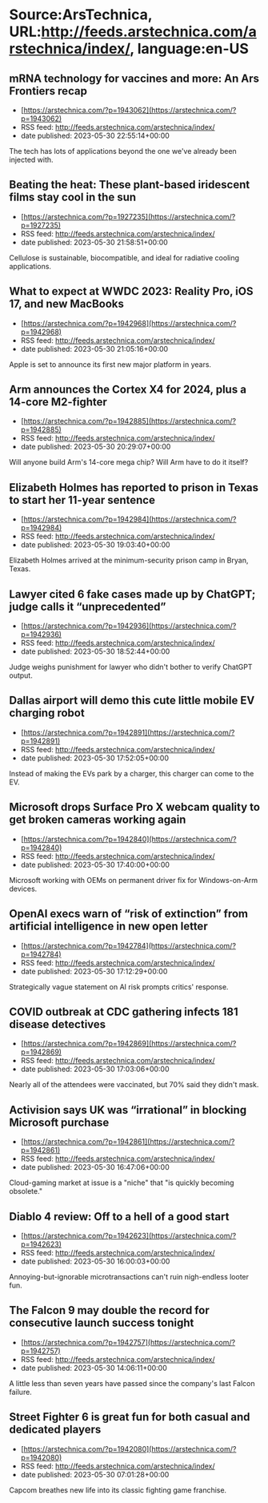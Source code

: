 # Source:ArsTechnica, URL:http://feeds.arstechnica.com/arstechnica/index/, language:en-US

## mRNA technology for vaccines and more: An Ars Frontiers recap
 - [https://arstechnica.com/?p=1943062](https://arstechnica.com/?p=1943062)
 - RSS feed: http://feeds.arstechnica.com/arstechnica/index/
 - date published: 2023-05-30 22:55:14+00:00

The tech has lots of applications beyond the one we've already been injected with.

## Beating the heat: These plant-based iridescent films stay cool in the sun
 - [https://arstechnica.com/?p=1927235](https://arstechnica.com/?p=1927235)
 - RSS feed: http://feeds.arstechnica.com/arstechnica/index/
 - date published: 2023-05-30 21:58:51+00:00

Cellulose is sustainable, biocompatible, and ideal for radiative cooling applications.

## What to expect at WWDC 2023: Reality Pro, iOS 17, and new MacBooks
 - [https://arstechnica.com/?p=1942968](https://arstechnica.com/?p=1942968)
 - RSS feed: http://feeds.arstechnica.com/arstechnica/index/
 - date published: 2023-05-30 21:05:16+00:00

Apple is set to announce its first new major platform in years.

## Arm announces the Cortex X4 for 2024, plus a 14-core M2-fighter
 - [https://arstechnica.com/?p=1942885](https://arstechnica.com/?p=1942885)
 - RSS feed: http://feeds.arstechnica.com/arstechnica/index/
 - date published: 2023-05-30 20:29:07+00:00

Will anyone build Arm's 14-core mega chip? Will Arm have to do it itself?

## Elizabeth Holmes has reported to prison in Texas to start her 11-year sentence
 - [https://arstechnica.com/?p=1942984](https://arstechnica.com/?p=1942984)
 - RSS feed: http://feeds.arstechnica.com/arstechnica/index/
 - date published: 2023-05-30 19:03:40+00:00

Elizabeth Holmes arrived at the minimum-security prison camp in Bryan, Texas.

## Lawyer cited 6 fake cases made up by ChatGPT; judge calls it “unprecedented”
 - [https://arstechnica.com/?p=1942936](https://arstechnica.com/?p=1942936)
 - RSS feed: http://feeds.arstechnica.com/arstechnica/index/
 - date published: 2023-05-30 18:52:44+00:00

Judge weighs punishment for lawyer who didn't bother to verify ChatGPT output.

## Dallas airport will demo this cute little mobile EV charging robot
 - [https://arstechnica.com/?p=1942891](https://arstechnica.com/?p=1942891)
 - RSS feed: http://feeds.arstechnica.com/arstechnica/index/
 - date published: 2023-05-30 17:52:05+00:00

Instead of making the EVs park by a charger, this charger can come to the EV.

## Microsoft drops Surface Pro X webcam quality to get broken cameras working again
 - [https://arstechnica.com/?p=1942840](https://arstechnica.com/?p=1942840)
 - RSS feed: http://feeds.arstechnica.com/arstechnica/index/
 - date published: 2023-05-30 17:40:00+00:00

Microsoft working with OEMs on permanent driver fix for Windows-on-Arm devices.

## OpenAI execs warn of “risk of extinction” from artificial intelligence in new open letter
 - [https://arstechnica.com/?p=1942784](https://arstechnica.com/?p=1942784)
 - RSS feed: http://feeds.arstechnica.com/arstechnica/index/
 - date published: 2023-05-30 17:12:29+00:00

Strategically vague statement on AI risk prompts critics' response.

## COVID outbreak at CDC gathering infects 181 disease detectives
 - [https://arstechnica.com/?p=1942869](https://arstechnica.com/?p=1942869)
 - RSS feed: http://feeds.arstechnica.com/arstechnica/index/
 - date published: 2023-05-30 17:03:06+00:00

Nearly all of the attendees were vaccinated, but 70% said they didn't mask.

## Activision says UK was “irrational” in blocking Microsoft purchase
 - [https://arstechnica.com/?p=1942861](https://arstechnica.com/?p=1942861)
 - RSS feed: http://feeds.arstechnica.com/arstechnica/index/
 - date published: 2023-05-30 16:47:06+00:00

Cloud-gaming market at issue is a "niche" that "is quickly becoming obsolete."

## Diablo 4 review: Off to a hell of a good start
 - [https://arstechnica.com/?p=1942623](https://arstechnica.com/?p=1942623)
 - RSS feed: http://feeds.arstechnica.com/arstechnica/index/
 - date published: 2023-05-30 16:00:03+00:00

Annoying-but-ignorable microtransactions can't ruin nigh-endless looter fun.

## The Falcon 9 may double the record for consecutive launch success tonight
 - [https://arstechnica.com/?p=1942757](https://arstechnica.com/?p=1942757)
 - RSS feed: http://feeds.arstechnica.com/arstechnica/index/
 - date published: 2023-05-30 14:06:11+00:00

A little less than seven years have passed since the company's last Falcon failure.

## Street Fighter 6 is great fun for both casual and dedicated players
 - [https://arstechnica.com/?p=1942080](https://arstechnica.com/?p=1942080)
 - RSS feed: http://feeds.arstechnica.com/arstechnica/index/
 - date published: 2023-05-30 07:01:28+00:00

Capcom breathes new life into its classic fighting game franchise.

